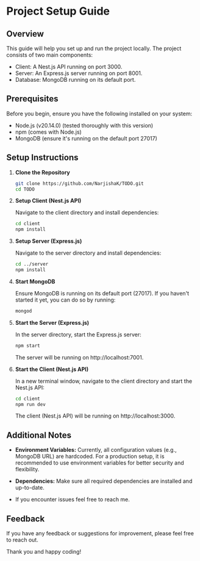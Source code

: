 # Project Setup Guide

## Overview
This guide will help you set up and run the project locally. The project consists of two main components:

- Client: A Nest.js API running on port 3000.
- Server: An Express.js server running on port 8001.
- Database: MongoDB running on its default port.

## Prerequisites
Before you begin, ensure you have the following installed on your system:

- Node.js (v20.14.0) (tested thoroughly with this version)
- npm (comes with Node.js)
- MongoDB (ensure it's running on the default port 27017)

## Setup Instructions
1. **Clone the Repository**

    ```bash
    git clone https://github.com/NarjishaK/TODO.git
    cd TODO
    ```

2. **Setup Client (Nest.js API)**

    Navigate to the client directory and install dependencies:

    ```bash
    cd client
    npm install
    ```

3. **Setup Server (Express.js)**

    Navigate to the server directory and install dependencies:

    ```bash
    cd ../server
    npm install
    ```

4. **Start MongoDB**

    Ensure MongoDB is running on its default port (27017). If you haven't started it yet, you can do so by running:

    ```bash
    mongod
    ```

5. **Start the Server (Express.js)**

    In the server directory, start the Express.js server:

    ```bash
    npm start
    ```

    The server will be running on http://localhost:7001.

6. **Start the Client (Nest.js API)**

    In a new terminal window, navigate to the client directory and start the Nest.js API:

    ```bash
    cd client
    npm run dev
    ```

    The client (Nest.js API) will be running on http://localhost:3000.


## Additional Notes
- **Environment Variables:** Currently, all configuration values (e.g., MongoDB URL) are hardcoded. For a production setup, it is recommended to use environment variables for better security and flexibility.

- **Dependencies:** Make sure all required dependencies are installed and up-to-date.


- If you encounter issues feel free to reach me.

## Feedback
If you have any feedback or suggestions for improvement, please feel free to reach out.

Thank you and happy coding!
